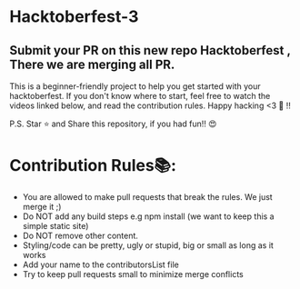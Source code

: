 # Hacktoberfest-3

## Submit your PR on this new repo Hacktoberfest , There we are merging all PR.

This is a beginner-friendly project to help you get started with your hacktoberfest. If you don't know where to start, feel free to watch the videos linked below, and read the contribution rules. Happy hacking <3 💙 !!

P.S. Star ⭐ and Share this repository, if you had fun!! 😍

# Contribution Rules📚:
 - You are allowed to make pull requests that break the rules. We just merge it ;)
 - Do NOT add any build steps e.g npm install (we want to keep this a simple static site)
 - Do NOT remove other content.
 - Styling/code can be pretty, ugly or stupid, big or small as long as it works
 - Add your name to the contributorsList file
 - Try to keep pull requests small to minimize merge conflicts
